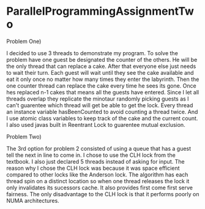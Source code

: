 # ParallelProgrammingAssignmentTwo

Problem One)

I decided to use 3 threads to demonstrate my program.
To solve the problem have one guest be designated the counter of the others.
He will be the only thread that can replace a cake. After that everyone else just needs to wait their turn.
Each guest will wait until they see the cake available and eat it only once no matter how many times they enter the labyrinth.
Then the one counter thread can replace the cake every time he sees its gone. Once hes replaced n-1 cakes that means all the guests have entered.
Since I let all threads overlap they replicate the minotaur randomly picking guests as I can't guarentee which thread will get be able to get the lock.
Every thread an instance variable hasBeenCounted to avoid counting a thread twice. And I use atomic class variables to keep track of the cake and the current count.
I also used javas built in Reentrant Lock to guarentee mutual exclusion.


Problem Two)

The 3rd option for problem 2 consisted of using a queue that has a guest tell the next in line to come in. I chose to use the CLH lock from the textbook. I also just declared 5 threads instead of asking for input.
The reason why I chose the CLH lock was because it was space efficient compared to other locks like the Anderson lock. The algorithm has each thread spin on a distinct location so when one thread
releases the lock it only invalidates its sucessors cache. It also provides first come first serve fairness.
The only disadvantage to the CLH lock is that it performs poorly on NUMA architectures.
